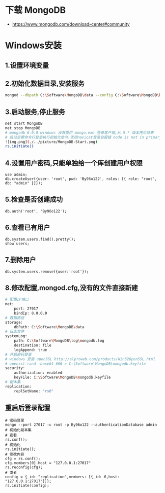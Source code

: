 # 下载 MongoDB
- https://www.mongodb.com/download-center#community

# Windows安装
## 1.设置环境变量
## 2.初始化数据目录,安装服务
```sh
mongod --dbpath C:\Software\MongoDB\data --config C:\Software\MongoDB\bin\mongod.cfg --logpath C:\Software\MongoDB\log\mongodb.log --logappend --install --serviceName "MongoDB"
```
## 3.启动服务,停止服务
```sh
net start MongoDB
net stop MongoDB
# mongodb 6.0.0 windows 没有提供 mongo.exe 登录客户端,从 5.* 版本拷贝过来
# 启动后需命令行登录执行初始化命令.否则navicat登录会报错 node is not in primary or recovering state
![img.png](./../picture/MongoDB-Start.png)
rs.initiate()
```
## 4.设置用户密码,只能单独给一个库创建用户权限
```mongojs
use admin;
db.createUser({user: 'root', pwd: 'By96o122', roles: [{ role: "root", db: "admin" }]});
```
## 5.检查是否创建成功
```mongojs
db.auth('root', 'By96o122');
```
## 6.查看已有用户
```mongojs
db.system.users.find().pretty();
show users;
```
## 7.删除用户
```mongojs
db.system.users.remove({user:'root'});
```
## 8.修改配置,mongod.cfg,没有的文件直接新建
```sh
# 配置IP端口
net:
    port: 27017
    bindIp: 0.0.0.0
# 数据路径
storage:
    dbPath: C:\Software\MongoDB\data
# 日志文件
systemLog:
    path: C:\Software\MongoDB\log\mongodb.log
    destination: file
    logAppend: true
# 开启密码登录
# windows 安装 openSSL http://slproweb.com/products/Win32OpenSSL.html
# openssl rand -base64 666 > C:\Software\MongoDB\mongodb.keyfile
security:
    authorization: enabled
    keyFile: C:\Software\MongoDB\mongodb.keyfile
# 副本集
replication:
    replSetName: "rs0"
```
## 重启后登录配置
```mongojs
# 密码登录
mongo --port 27017 -u root -p By96o122 --authenticationDatabase admin
# 初始化副本集
# 查看
rs.conf();
# 初始化
rs.initiate();
# 修改内容
cfg = rs.conf();
cfg.members[0].host = "127.0.0.1:27017"
rs.reconfig(cfg);
# 或者
config = {_id: "replication",members: [{_id: 0,host: "127.0.0.1:27017"}]};
rs.initiate(config);
```